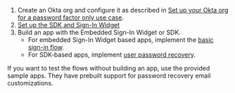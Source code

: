 1. Create an Okta org and configure it as described in [Set up your Okta org for a password factor only use case](/docs/guides/oie-embedded-common-org-setup/aspnet/main/#set-up-your-okta-org-for-a-password-factor-only-use-case).
1. [Set up the SDK and Sign-In Widget](/docs/guides/oie-embedded-common-download-setup-app/aspnet/main/)
1. Build an app with the Embedded Sign-In Widget or SDK.
    * For embedded Sign-In Widget based apps, implement the [basic sign-in flow](/docs/guides/oie-embedded-widget-use-case-basic-sign-in/aspnet/main/).
    * For SDK-based apps, implement [user password recovery](/docs/guides/oie-embedded-sdk-use-case-pwd-recovery-mfa/aspnet/main/).

If you want to test the flows without building an app, use the provided sample apps. They have prebuilt support for password recovery email customizations.
